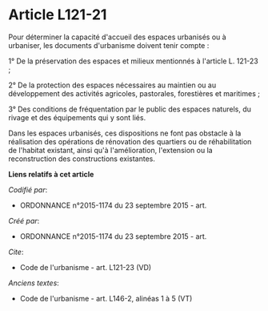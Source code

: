 # Article L121-21

Pour déterminer la capacité d'accueil des espaces urbanisés ou à urbaniser, les documents d'urbanisme doivent tenir compte : 

1° De la préservation des espaces et milieux mentionnés à l'article L. 121-23 ; 

2° De la protection des espaces nécessaires au maintien ou au développement des activités agricoles, pastorales, forestières
et maritimes ; 

3° Des conditions de fréquentation par le public des espaces naturels, du rivage et des équipements qui y sont liés. 

Dans les espaces urbanisés, ces dispositions ne font pas obstacle à la réalisation des opérations de rénovation des quartiers
ou de réhabilitation de l'habitat existant, ainsi qu'à l'amélioration, l'extension ou la reconstruction des constructions
existantes.

**Liens relatifs à cet article**

_Codifié par_:

  - ORDONNANCE n°2015-1174 du 23 septembre 2015 - art.

_Créé par_:

  - ORDONNANCE n°2015-1174 du 23 septembre 2015 - art.

_Cite_:

  - Code de l'urbanisme - art. L121-23 (VD)

_Anciens textes_:

  - Code de l'urbanisme - art. L146-2, alinéas 1 à 5 (VT)
